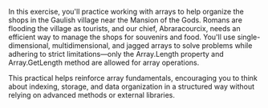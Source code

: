 In this exercise, you'll practice working with arrays to help organize the shops in the Gaulish village near the Mansion of the Gods. Romans are flooding the village as tourists, and our chief, Abraracourcix, needs an efficient way to manage the shops for souvenirs and food. You'll use single-dimensional, multidimensional, and jagged arrays to solve problems while adhering to strict limitations—only the Array.Length property and Array.GetLength method are allowed for array operations.

This practical helps reinforce array fundamentals, encouraging you to think about indexing, storage, and data organization in a structured way without relying on advanced methods or external libraries.
